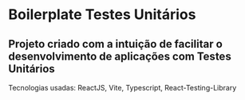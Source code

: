 # Boilerplate Testes Unitários

## Projeto criado com a intuição de facilitar o desenvolvimento de aplicações com Testes Unitários

Tecnologias usadas: ReactJS, Vite, Typescript, React-Testing-Library

